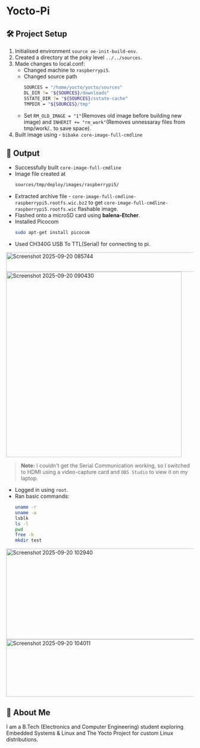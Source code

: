 # Yocto-Pi

## 🛠️ Project Setup
  1. Initialised environment `source oe-init-build-env`.
  2. Created a directory at the poky level `../../sources`.
  3. Made changes to local.conf:
     - Changed machine to `raspberrypi5`.
     - Changed source path
       ```bash
       SOURCES = "/home/yocto/yocto/sources"
       DL_DIR ?= "${SOURCES}/downloads"
       SSTATE_DIR ?= "${SOURCES}/sstate-cache"
       TMPDIR = "${SOURCES}/tmp"
     - Set `RM_OLD_IMAGE = "1"`(Removes old image before building new image) and `INHERIT += "rm_work"`(Removes unnessaray files from tmp/work/.. to save space).
   4. Built image using - `bibake core-image-full-cmdline`

## 📂 Output
  - Successfully built `core-image-full-cmdline`
  - Image file created at
    ```bash
    sources/tmp/deploy/images/raspberrypi5/
  - Extracted archive file - `core-image-full-cmdline-raspberrypi5.rootfs.wic.bz2` to get `core-image-full-cmdline-raspberrypi5.rootfs.wic` flashable image.
  - Flashed onto a microSD card using **balena-Etcher**.
  - Installed Picocom
    ```bash
    sudo apt-get install picocom
  - Used CH340G USB To TTL(Serial) for connecting to pi.
  <img width="572" height="52" alt="Screenshot 2025-09-20 085744" src="https://github.com/user-attachments/assets/95f21292-648f-49e1-8846-019a73b1b3cc" />
  <img width="471" height="497" alt="Screenshot 2025-09-20 090430" src="https://github.com/user-attachments/assets/9d0b62fd-6a04-44b9-8f12-c0375f3dd495" />


> **Note:** I couldn't get the Serial Communication working, so I switched to HDMI using a video-capture card and `OBS Studio` to view it on my laptop.
  - Logged in using `root`.
  - Ran basic commands:
    ```bash
    uname -r
    uname -a
    lsblk
    ls -l
    pwd
    free -h
    mkdir test
  <img width="625" height="243" alt="Screenshot 2025-09-20 102940" src="https://github.com/user-attachments/assets/6fc6ada1-06c7-4c71-9c01-2df7f07cc64d" />
  <img width="546" height="154" alt="Screenshot 2025-09-20 104011" src="https://github.com/user-attachments/assets/2c75eb61-2a08-4bd7-80ec-541a9ae5e3cd" />


## 🤝 About Me
I am a B.Tech (Electronics and Computer Engineering) student exploring Embedded Systems & Linux and The Yocto Project for custom Linux distributions.




    
